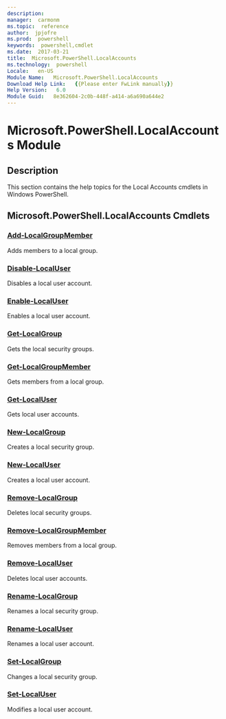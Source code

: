 ```yaml
---
description:  
manager:  carmonm
ms.topic:  reference
author:  jpjofre
ms.prod:  powershell
keywords:  powershell,cmdlet
ms.date:  2017-03-21
title:  Microsoft.PowerShell.LocalAccounts
ms.technology:  powershell
Locale:   en-US
Module Name:   Microsoft.PowerShell.LocalAccounts
Download Help Link:   {{Please enter FwLink manually}}
Help Version:   6.0
Module Guid:   8e362604-2c0b-448f-a414-a6a690a644e2
---
```



# Microsoft.PowerShell.LocalAccounts Module
## Description
This section contains the help topics for the Local Accounts cmdlets in Windows PowerShell.

## Microsoft.PowerShell.LocalAccounts Cmdlets
### [Add-LocalGroupMember](Add-LocalGroupMember.md)
Adds members to a local group.


### [Disable-LocalUser](Disable-LocalUser.md)
Disables a local user account.


### [Enable-LocalUser](Enable-LocalUser.md)
Enables a local user account.


### [Get-LocalGroup](Get-LocalGroup.md)
Gets the local security groups.


### [Get-LocalGroupMember](Get-LocalGroupMember.md)
Gets members from a local group.


### [Get-LocalUser](Get-LocalUser.md)
Gets local user accounts.


### [New-LocalGroup](New-LocalGroup.md)
Creates a local security group.


### [New-LocalUser](New-LocalUser.md)
Creates a local user account.


### [Remove-LocalGroup](Remove-LocalGroup.md)
Deletes local security groups.


### [Remove-LocalGroupMember](Remove-LocalGroupMember.md)
Removes members from a local group.


### [Remove-LocalUser](Remove-LocalUser.md)
Deletes local user accounts.


### [Rename-LocalGroup](Rename-LocalGroup.md)
Renames a local security group.


### [Rename-LocalUser](Rename-LocalUser.md)
Renames a local user account.


### [Set-LocalGroup](Set-LocalGroup.md)
Changes a local security group.


### [Set-LocalUser](Set-LocalUser.md)
Modifies a local user account.

